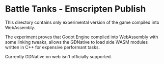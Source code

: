 # Battle Tanks - Emscripten Publish

This directory contains only experimental version of the game compiled into WebAssembly.

The experiment proves that Godot Engine compiled into WebAssembly with some linking tweaks, allows the GDNative to load side WASM modules written in C++ for expensive performant tasks.

Currently GDNative on web isn't officially supported.
